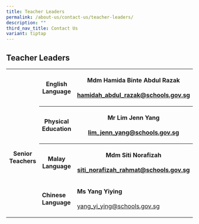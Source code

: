 ```yaml
---
title: Teacher Leaders
permalink: /about-us/contact-us/teacher-leaders/
description: ""
third_nav_title: Contact Us
variant: tiptap
---
```

<h2><strong>Teacher Leaders</strong></h2><table><tbody><tr><th rowspan="4" colspan="1"><p><br><br></p><p><br>Senior Teachers</p></th><th rowspan="1" colspan="1"><p>English Language</p></th><th rowspan="1" colspan="1"><p>Mdm Hamida Binte Abdul Razak <a href="mailto:hamidah_abdul_razak@schools.gov.sg" rel="noopener noreferrer nofollow" target="_blank"><br><br>hamidah_abdul_razak@schools.gov.sg</a></p></th></tr><tr><th rowspan="1" colspan="1"><p>Physical Education</p></th><th rowspan="1" colspan="1"><p>Mr Lim Jenn Yang<br><br><a href="mailto:lim_jenn_yang@schools.gov.sg" rel="noopener noreferrer nofollow" target="_blank">lim_jenn_yang@schools.gov.sg</a></p></th></tr><tr><th rowspan="1" colspan="1"><p>Malay Language</p></th><th rowspan="1" colspan="1"><p>Mdm Siti Norafizah<br><br><a href="mailto:siti_norafizah_rahmat@schools.gov.sg" rel="noopener noreferrer nofollow" target="_blank">siti_norafizah_rahmat@schools.gov.sg</a></p></th></tr><tr><td rowspan="1" colspan="1"><p><strong>Chinese Language</strong></p></td><td rowspan="1" colspan="1"><p><strong>Ms Yang Yiying</strong><br><br><a href="mailto:yang_yi_ying@schools.gov.sg" rel="noopener noreferrer nofollow" target="_blank">yang_yi_ying@schools.gov.sg</a></p></td></tr></tbody></table><p></p>